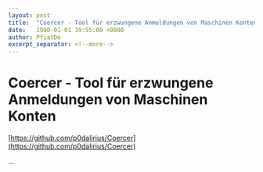 ```yaml
---
layout: post
title:  "Coercer - Tool für erzwungene Anmeldungen von Maschinen Konten"
date:   1990-01-01 19:55:00 +0000
author: PfiatDe
excerpt_separator: <!--more-->
---
```


# Coercer - Tool für erzwungene Anmeldungen von Maschinen Konten

[https://github.com/p0dalirius/Coercer](https://github.com/p0dalirius/Coercer)

...
<!--more-->
